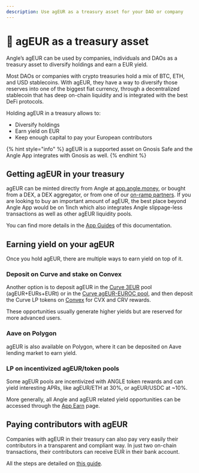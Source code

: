 ```yaml
---
description: Use agEUR as a treasury asset for your DAO or company
---
```


# 🏦 agEUR as a treasury asset

Angle’s agEUR can be used by companies, individuals and DAOs as a treasury asset to diversify holdings and earn a EUR yield.

Most DAOs or companies with crypto treasuries hold a mix of BTC, ETH, and USD stablecoins. With agEUR, they have a way to diversify those reserves into one of the biggest fiat currency, through a decentralized stablecoin that has deep on-chain liquidity and is integrated with the best DeFi protocols.

Holding agEUR in a treasury allows to:

- Diversify holdings
- Earn yield on EUR
- Keep enough capital to pay your European contributors

{% hint style="info" %}
agEUR is a supported asset on Gnosis Safe and the Angle App integrates with Gnosis as well.
{% endhint %}

## Getting agEUR in your treasury

agEUR can be minted directly from Angle at [app.angle.money](https://app.angle/money/), or bought from a DEX, a DEX aggregator, or from one of our [on-ramp partners](/guides/app-guides/agEUR/swap.md). If you are looking to buy an important amount of agEUR, the best place beyond Angle App would be on 1inch which also integrates Angle slippage-less transactions as well as other agEUR liquidity pools.

You can find more details in the [App Guides](/guides/app-guides/README.md) of this documentation.

## Earning yield on your agEUR

Once you hold agEUR, there are multiple ways to earn yield on top of it.

### Deposit on Curve and stake on Convex

Another option is to deposit agEUR in the [Curve 3EUR](https://curve.fi/factory/66/deposit) pool (agEUR+EURs+EURt) or in the [Curve agEUR-EUROC pool](https://classic.curve.fi/factory/164), and then deposit the Curve LP tokens on [Convex](https://www.convexfinance.com/stake) for CVX and CRV rewards.

These opportunities usually generate higher yields but are reserved for more advanced users.

### Aave on Polygon

agEUR is also available on Polygon, where it can be deposited on Aave lending market to earn yield.

### LP on incentivized agEUR/token pools

Some agEUR pools are incentivized with ANGLE token rewards and can yield interesting APRs, like agEUR/ETH at 30%, or agEUR/USDC at \~10%.

More generally, all Angle and agEUR related yield opportunities can be accessed through the [App Earn](https://app.angle.money/earn) page.

## Paying contributors with agEUR

Companies with agEUR in their treasury can also pay very easily their contributors in a transparent and compliant way. In just two on-chain transactions, their contributors can receive EUR in their bank account.

All the steps are detailed on [this guide](ageur-power-usecase.md).
